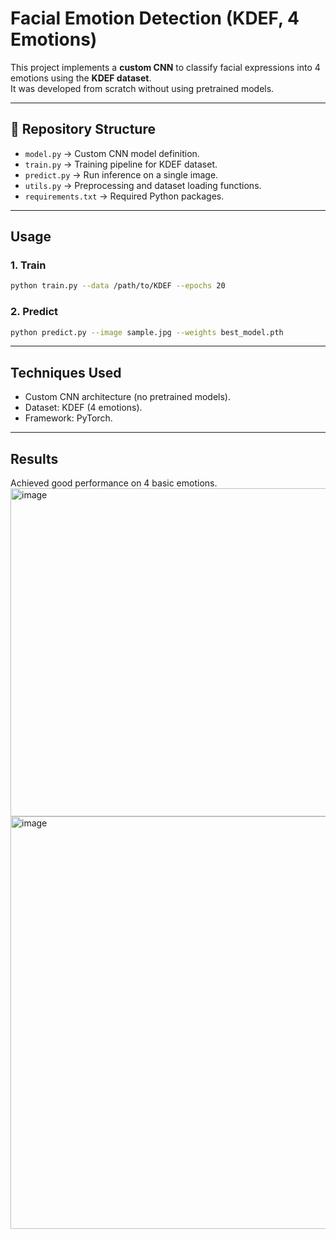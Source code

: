 # Facial Emotion Detection (KDEF, 4 Emotions)

This project implements a **custom CNN** to classify facial expressions into 4 emotions using the **KDEF dataset**.  
It was developed from scratch without using pretrained models.

---

## 📂 Repository Structure
- `model.py` → Custom CNN model definition.  
- `train.py` → Training pipeline for KDEF dataset.  
- `predict.py` → Run inference on a single image.  
- `utils.py` → Preprocessing and dataset loading functions.  
- `requirements.txt` → Required Python packages.  

---

## Usage
### 1. Train
```bash
python train.py --data /path/to/KDEF --epochs 20
```

### 2. Predict
```bash
python predict.py --image sample.jpg --weights best_model.pth
```

---

## Techniques Used
- Custom CNN architecture (no pretrained models).  
- Dataset: KDEF (4 emotions).  
- Framework: PyTorch.  

---

## Results
Achieved good performance on 4 basic emotions.  
<img width="627" height="525" alt="image" src="https://github.com/user-attachments/assets/fdea1269-620e-4546-9598-f2c11a620737" />
<img width="885" height="660" alt="image" src="https://github.com/user-attachments/assets/7dae0a8f-d251-473f-a631-25da04a8a064" />

